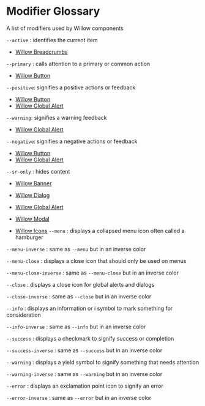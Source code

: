 # Modifier Glossary

A list of modifiers used by Willow components

`--active` : identifies the current item

- [Willow Breadcrumbs](./components/breadcrumbs)

`--primary` : calls attention to a primary or common action

- [Willow Button](./components/button)

`--positive`: signifies a positive actions or feedback

- [Willow Button](./components/button)
- [Willow Global Alert](./components/global-alert)

`--warning`: signifies a warning feedback

- [Willow Global Alert](./components/global-alert)

`--negative`: signifies a negative actions or feedback

- [Willow Button](./components/button)
- [Willow Global Alert](./components/global-alert)

`--sr-only` : hides content

- [Willow Banner](./components/banner)
- [Willow Dialog](./components/dialog)
- [Willow Global Alert](./components/global-alert)
- [Willow Modal](./components/modal)


- [Willow Icons](./components/icons)
`--menu` : displays a collapsed menu icon often called a hamburger

`--menu-inverse` : same as `--menu` but in an inverse color

`--menu-close` : displays a close icon that should only be used on menus

`--menu-close-inverse` : same as `--menu-close` but in an inverse color

`--close` : displays a close icon for global alerts and dialogs

`--close-inverse` : same as `--close` but in an inverse color

`--info` : displays an information or i symbol to mark something for consideration

`--info-inverse` : same as `--info` but in an inverse color

`--success` : displays a checkmark to signify success or completion

`--success-inverse` : same as `--success` but in an inverse color

`--warning` : displays a yield symbol to signify something that needs attention

`--warning-inverse` : same as `--warning` but in an inverse color

`--error` : displays an exclamation point icon to signify an error

`--error-inverse` : same as `--error` but in an inverse color